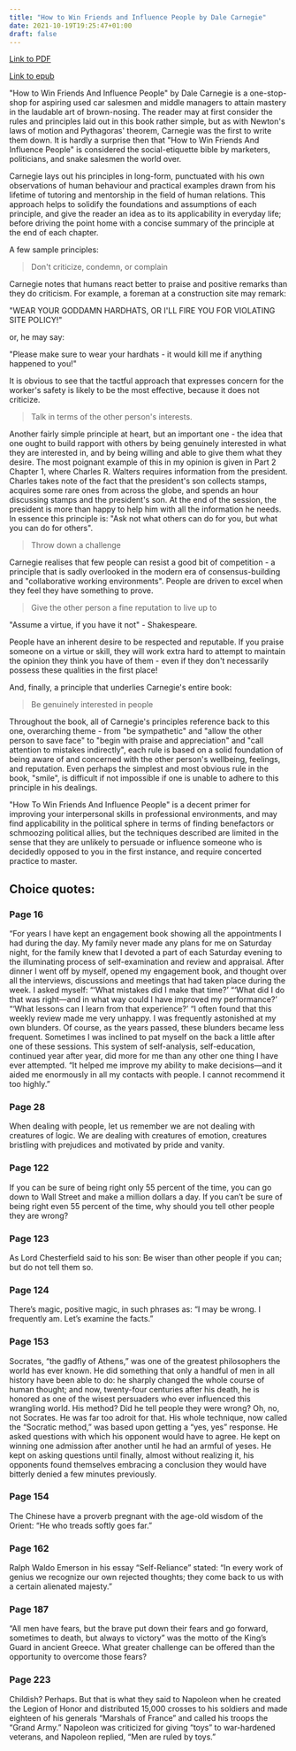 ```yaml
---
title: "How to Win Friends and Influence People by Dale Carnegie"
date: 2021-10-19T19:25:47+01:00
draft: false
---
```


[Link to PDF](/books/how_to_win_friends_and_influence_people.pdf)

[Link to epub](/books/how_to_win_friends_and_influence_people.epub)

"How to Win Friends And Influence People" by Dale Carnegie is a one-stop-shop for aspiring used car salesmen and middle managers to attain mastery in the laudable art of brown-nosing. The reader may at first consider the rules and principles laid out in this book rather simple, but as with Newton's laws of motion and Pythagoras' theorem, Carnegie was the first to write them down. It is hardly a surprise then that "How to Win Friends And Influence People" is considered the social-etiquette bible by marketers, politicians, and snake salesmen the world over.

Carnegie lays out his principles in long-form, punctuated with his own observations of human behaviour and practical examples drawn from his lifetime of tutoring and mentorship in the field of human relations. This approach helps to solidify the foundations and assumptions of each principle, and give the reader an idea as to its applicability in everyday life; before driving the point home with a concise summary of the principle at the end of each chapter.

A few sample principles:

> Don't criticize, condemn, or complain

Carnegie notes that humans react better to praise and positive remarks than they do criticism. For example, a foreman at a construction site may remark:

"WEAR YOUR GODDAMN HARDHATS, OR I'LL FIRE YOU FOR VIOLATING SITE POLICY!"

or, he may say:

"Please make sure to wear your hardhats - it would kill me if anything happened to you!"

It is obvious to see that the tactful approach that expresses concern for the worker's safety is likely to be the most effective, because it does not criticize.

> Talk in terms of the other person's interests.

Another fairly simple principle at heart, but an important one - the idea that one ought to build rapport with others by being genuinely interested in what they are interested in, and by being willing and able to give them what they desire. The most poignant example of this in my opinion is given in Part 2 Chapter 1, where Charles R. Walters requires information from the president. Charles takes note of the fact that the president's son collects stamps, acquires some rare ones from across the globe, and spends an hour discussing stamps and the president's son. At the end of the session, the president is more than happy to help him with all the information he needs. In essence this principle is: "Ask not what others can do for you, but what you can do for others".

> Throw down a challenge

Carnegie realises that few people can resist a good bit of competition - a principle that is sadly overlooked in the modern era of consensus-building and "collaborative working environments". People are driven to excel when they feel they have something to prove.

> Give the other person a fine reputation to live up to

"Assume a virtue, if you have it not" - Shakespeare.

People have an inherent desire to be respected and reputable. If you praise someone on a virtue or skill, they will work extra hard to attempt to maintain the opinion they think you have of them - even if they don't necessarily possess these qualities in the first place!

And, finally, a principle that underlies Carnegie's entire book:

> Be genuinely interested in people

Throughout the book, all of Carnegie's principles reference back to this one, overarching theme - from "be sympathetic" and "allow the other person to save face" to "begin with praise and appreciation" and "call attention to mistakes indirectly", each rule is based on a solid foundation of being aware of and concerned with the other person's wellbeing, feelings, and reputation. Even perhaps the simplest and most obvious rule in the book, "smile", is difficult if not impossible if one is unable to adhere to this principle in his dealings.

"How To Win Friends And Influence People" is a decent primer for improving your interpersonal skills in professional environments, and may find applicability in the political sphere in terms of finding benefactors or schmoozing political allies, but the techniques described are limited in the sense that they are unlikely to persuade or influence someone who is decidedly opposed to you in the first instance, and require concerted practice to master.

## Choice quotes:

### Page 16

“For years I have kept an engagement book showing all the appointments I had during the day. My family never made any plans for me on Saturday night, for the family knew that I devoted a part of each Saturday evening to the illuminating process of self-examination and review and appraisal. After dinner I went off by myself, opened my engagement book, and thought over all the interviews, discussions and meetings that had taken place during the week. I asked myself: “‘What mistakes did I make that time?’ “‘What did I do that was right—and in what way could I have improved my performance?’ “‘What lessons can I learn from that experience?’ “I often found that this weekly review made me very unhappy. I was frequently astonished at my own blunders. Of course, as the years passed, these blunders became less frequent. Sometimes I was inclined to pat myself on the back a little after one of these sessions. This system of self-analysis, self-education, continued year after year, did more for me than any other one thing I have ever attempted. “It helped me improve my ability to make decisions—and it aided me enormously in all my contacts with people. I cannot recommend it too highly.”

### Page 28

When dealing with people, let us remember we are not dealing with creatures of logic. We are dealing with creatures of emotion, creatures bristling with prejudices and motivated by pride and vanity.

### Page 122

If you can be sure of being right only 55 percent of the time, you can go down to Wall Street and make a million dollars a day. If you can’t be sure of being right even 55 percent of the time, why should you tell other people they are wrong?

### Page 123

As Lord Chesterfield said to his son: Be wiser than other people if you can; but do not tell them so.

### Page 124

There’s magic, positive magic, in such phrases as: “I may be wrong. I frequently am. Let’s examine the facts.”

### Page 153

Socrates, “the gadfly of Athens,” was one of the greatest philosophers the world has ever known. He did something that only a handful of men in all history have been able to do: he sharply changed the whole course of human thought; and now, twenty-four centuries after his death, he is honored as one of the wisest persuaders who ever influenced this wrangling world. His method? Did he tell people they were wrong? Oh, no, not Socrates. He was far too adroit for that. His whole technique, now called the “Socratic method,” was based upon getting a “yes, yes” response. He asked questions with which his opponent would have to agree. He kept on winning one admission after another until he had an armful of yeses. He kept on asking questions until finally, almost without realizing it, his opponents found themselves embracing a conclusion they would have bitterly denied a few minutes previously.

### Page 154

The Chinese have a proverb pregnant with the age-old wisdom of the Orient: “He who treads softly goes far.”

### Page 162

Ralph Waldo Emerson in his essay “Self-Reliance” stated: “In every work of genius we recognize our own rejected thoughts; they come back to us with a certain alienated majesty.”

### Page 187

“All men have fears, but the brave put down their fears and go forward, sometimes to death, but always to victory” was the motto of the King’s Guard in ancient Greece. What greater challenge can be offered than the opportunity to overcome those fears?

### Page 223

Childish? Perhaps. But that is what they said to Napoleon when he created the Legion of Honor and distributed 15,000 crosses to his soldiers and made eighteen of his generals “Marshals of France” and called his troops the “Grand Army.” Napoleon was criticized for giving “toys” to war-hardened veterans, and Napoleon replied, “Men are ruled by toys.”
